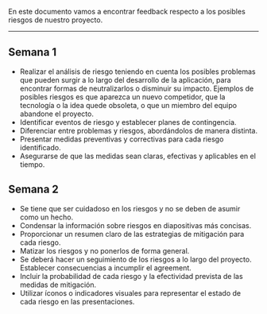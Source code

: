 En este documento vamos a encontrar feedback respecto a los posibles riesgos de nuestro proyecto.
****
## Semana 1
+ Realizar el análisis de riesgo teniendo en cuenta los posibles problemas que pueden surgir a lo largo del desarrollo de la aplicación, para encontrar formas de neutralizarlos o disminuir su impacto. Ejemplos de posibles riesgos es que aparezca un nuevo competidor, que la tecnología o la idea quede obsoleta, o que un miembro del equipo abandone el proyecto.
+ Identificar eventos de riesgo y establecer planes de contingencia.
+ Diferenciar entre problemas y riesgos, abordándolos de manera distinta.
+ Presentar medidas preventivas y correctivas para cada riesgo identificado.
+ Asegurarse de que las medidas sean claras, efectivas y aplicables en el tiempo.

## Semana 2
+ Se tiene que ser cuidadoso en los riesgos y no se deben de asumir como un hecho. 
+  Condensar la información sobre riesgos en diapositivas más concisas.
+  Proporcionar un resumen claro de las estrategias de mitigación para cada riesgo.
+ Matizar los riesgos y no ponerlos de forma general.
+ Se deberá hacer un seguimiento de los riesgos a lo largo del proyecto. Establecer consecuencias a incumplir el agreement.
+ Incluir la probabilidad de cada riesgo y la efectividad prevista de las medidas de mitigación.
+ Utilizar íconos o indicadores visuales para representar el estado de cada riesgo en las presentaciones.
